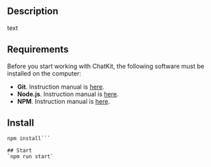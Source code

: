 ## Description
text

## Requirements

Before you start working with ChatKit, the following software must be installed on the computer:

* **Git**. Instruction manual is [here](https://git-scm.com/downloads).  
* **Node.js**. Instruction manual is [here](https://nodejs.org/en/download/).  
* **NPM**. Instruction manual is [here](https://docs.npmjs.com/downloading-and-installing-node-js-and-npm).  

## Install
```git clone git@github.com:sovaai/...........
npm install```

## Start
`npm run start`
